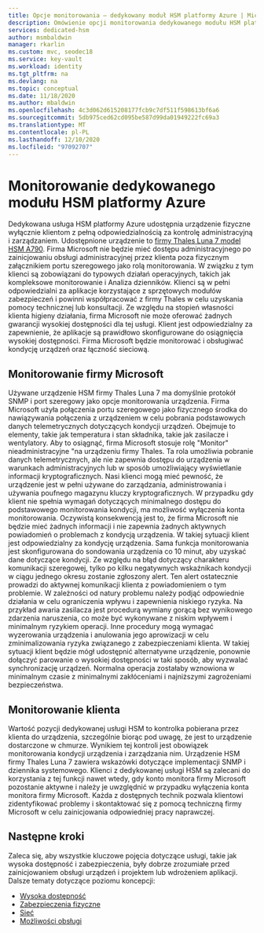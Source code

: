 ```yaml
---
title: Opcje monitorowania — dedykowany moduł HSM platformy Azure | Microsoft Docs
description: Omówienie opcji monitorowania dedykowanego modułu HSM platformy Azure oraz obowiązków monitorowania
services: dedicated-hsm
author: msmbaldwin
manager: rkarlin
ms.custom: mvc, seodec18
ms.service: key-vault
ms.workload: identity
ms.tgt_pltfrm: na
ms.devlang: na
ms.topic: conceptual
ms.date: 11/18/2020
ms.author: mbaldwin
ms.openlocfilehash: 4c3d062d615208177fcb9c7df511f598613bf6a6
ms.sourcegitcommit: 5db975ced62cd095be587d99da01949222fc69a3
ms.translationtype: MT
ms.contentlocale: pl-PL
ms.lasthandoff: 12/10/2020
ms.locfileid: "97092707"
---
```

# <a name="azure-dedicated-hsm-monitoring"></a>Monitorowanie dedykowanego modułu HSM platformy Azure

Dedykowana usługa HSM platformy Azure udostępnia urządzenie fizyczne wyłącznie klientom z pełną odpowiedzialnością za kontrolę administracyjną i zarządzaniem. Udostępnione urządzenie to [firmy Thales Luna 7 model HSM A790](https://cpl.thalesgroup.com/encryption/hardware-security-modules/network-hsms).  Firma Microsoft nie będzie mieć dostępu administracyjnego po zainicjowaniu obsługi administracyjnej przez klienta poza fizycznym załącznikiem portu szeregowego jako rolą monitorowania. W związku z tym klienci są zobowiązani do typowych działań operacyjnych, takich jak kompleksowe monitorowanie i Analiza dzienników.
Klienci są w pełni odpowiedzialni za aplikacje korzystające z sprzętowych modułów zabezpieczeń i powinni współpracować z firmy Thales w celu uzyskania pomocy technicznej lub konsultacji. Ze względu na stopień własności klienta higieny działania, firma Microsoft nie może oferować żadnych gwarancji wysokiej dostępności dla tej usługi. Klient jest odpowiedzialny za zapewnienie, że aplikacje są prawidłowo skonfigurowane do osiągnięcia wysokiej dostępności. Firma Microsoft będzie monitorować i obsługiwać kondycję urządzeń oraz łączność sieciową.

## <a name="microsoft-monitoring"></a>Monitorowanie firmy Microsoft

Używane urządzenie HSM firmy Thales Luna 7 ma domyślnie protokół SNMP i port szeregowy jako opcje monitorowania urządzenia. Firma Microsoft użyła połączenia portu szeregowego jako fizycznego środka do nawiązywania połączenia z urządzeniem w celu pobrania podstawowych danych telemetrycznych dotyczących kondycji urządzeń. Obejmuje to elementy, takie jak temperatura i stan składnika, takie jak zasilacze i wentylatory.
Aby to osiągnąć, firma Microsoft stosuje rolę "Monitor" nieadministracyjne "na urządzeniu firmy Thales. Ta rola umożliwia pobranie danych telemetrycznych, ale nie zapewnia dostępu do urządzenia w warunkach administracyjnych lub w sposób umożliwiający wyświetlanie informacji kryptograficznych. Nasi klienci mogą mieć pewność, że urządzenie jest w pełni używane do zarządzania, administrowania i używania poufnego magazynu kluczy kryptograficznych. W przypadku gdy klient nie spełnia wymagań dotyczących minimalnego dostępu do podstawowego monitorowania kondycji, ma możliwość wyłączenia konta monitorowania. Oczywistą konsekwencją jest to, że firma Microsoft nie będzie mieć żadnych informacji i nie zapewnia żadnych aktywnych powiadomień o problemach z kondycją urządzenia. W takiej sytuacji klient jest odpowiedzialny za kondycję urządzenia.
Sama funkcja monitorowania jest skonfigurowana do sondowania urządzenia co 10 minut, aby uzyskać dane dotyczące kondycji. Ze względu na błąd dotyczący charakteru komunikacji szeregowej, tylko po kilku negatywnych wskaźnikach kondycji w ciągu jednego okresu zostanie zgłoszony alert. Ten alert ostatecznie prowadzi do aktywnej komunikacji klienta z powiadomieniem o tym problemie.
W zależności od natury problemu należy podjąć odpowiednie działania w celu ograniczenia wpływu i zapewnienia niskiego ryzyka. Na przykład awaria zasilacza jest procedurą wymiany gorącą bez wynikowego zdarzenia naruszenia, co może być wykonywane z niskim wpływem i minimalnym ryzykiem operacji. Inne procedury mogą wymagać wyzerowania urządzenia i anulowania jego aprowizacji w celu zminimalizowania ryzyka związanego z zabezpieczeniami klienta. W takiej sytuacji klient będzie mógł udostępnić alternatywne urządzenie, ponownie dołączyć parowanie o wysokiej dostępności w taki sposób, aby wyzwalać synchronizację urządzeń. Normalna operacja zostałaby wznowiona w minimalnym czasie z minimalnymi zakłóceniami i najniższymi zagrożeniami bezpieczeństwa.  

## <a name="customer-monitoring"></a>Monitorowanie klienta

Wartość pozycji dedykowanej usługi HSM to kontrolka pobierana przez klienta do urządzenia, szczególnie biorąc pod uwagę, że jest to urządzenie dostarczone w chmurze. Wynikiem tej kontroli jest obowiązek monitorowania kondycji urządzenia i zarządzania nim. Urządzenie HSM firmy Thales Luna 7 zawiera wskazówki dotyczące implementacji SNMP i dziennika systemowego. Klienci z dedykowanej usługi HSM są zalecani do korzystania z tej funkcji nawet wtedy, gdy konto monitora firmy Microsoft pozostanie aktywne i należy je uwzględnić w przypadku wyłączenia konta monitora firmy Microsoft.
Każda z dostępnych technik pozwala klientowi zidentyfikować problemy i skontaktować się z pomocą techniczną firmy Microsoft w celu zainicjowania odpowiedniej pracy naprawczej.

## <a name="next-steps"></a>Następne kroki

Zaleca się, aby wszystkie kluczowe pojęcia dotyczące usługi, takie jak wysoka dostępność i zabezpieczenia, były dobrze zrozumiałe przed zainicjowaniem obsługi urządzeń i projektem lub wdrożeniem aplikacji. Dalsze tematy dotyczące poziomu koncepcji:

* [Wysoka dostępność](high-availability.md)
* [Zabezpieczenia fizyczne](physical-security.md)
* [Sieć](networking.md)
* [Możliwości obsługi](supportability.md)
